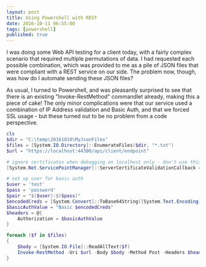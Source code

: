 ```yaml
---
layout: post
title: Using Powershell with REST
date: 2016-10-11 06:55:00
tags: [powershell]
published: true
---
```


I was doing some Web API testing for a client today, with a fairly complex scenario that required multiple permutations of data. I had requested each possible combination, which was provided to me as a pile of JSON files that were compliant with a REST service on our side. The problem now, though, was how do I automate sending these JSON files?

As usual, I turned to Powershell, and was pleasantly surprised to see that there is an existing "Invoke-RestMethod" commandlet already, making this a piece of cake! The only minor complications were that our service used a combination of IP Address validation and Basic Auth, and that we forced SSL usage - but these turned out to be no problem from a code perspective.

```powershell
cls
$dir = "C:\temp\20161010\MyJsonFiles"
$files = [System.IO.Directory]::EnumerateFiles($dir, "*.txt")
$url = "https://localhost:44300/api/client/endpoint"

# ignore certificates when debugging on localhost only - don't use this on live!!!
[System.Net.ServicePointManager]::ServerCertificateValidationCallback = {$true}

# set up user for basic auth
$user = 'test'
$pass = 'password'
$pair = "$($user):$($pass)"
$encodedCreds = [System.Convert]::ToBase64String([System.Text.Encoding]::ASCII.GetBytes($pair))
$basicAuthValue = "Basic $encodedCreds"
$headers = @{
    Authorization = $basicAuthValue
}

foreach ($f in $files)
{
	$body = [System.IO.File]::ReadAllText($f)
	Invoke-RestMethod -Uri $url -Body $body -Method Post -Headers $headers -ContentType "application/json"
}
```